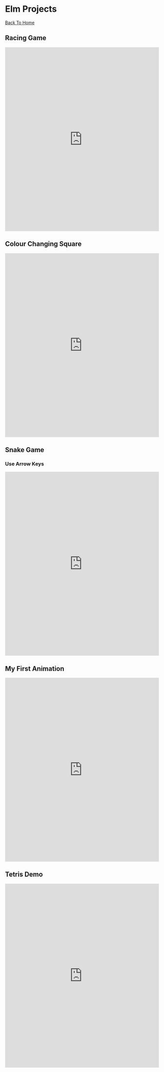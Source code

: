 # Elm Projects
[Back To Home](/)

## Racing Game
<iframe width="100%" height="600px" style="border:none;background:white;" src="https://macoutreach.rocks/share/5c819a4e"></iframe>

## Colour Changing Square
<iframe width="100%" height="600px" style="border:none;background:white;" src="https://macoutreach.rocks/share/14ed1284"></iframe>

## Snake Game
### Use Arrow Keys
<iframe width="100%" height="600px" style="border:none;background:white;" src="https://macoutreach.rocks/share/af31a671"></iframe>

## My First Animation
<iframe width="100%" height="600px" style="border:none;background:white;" src="https://macoutreach.rocks/share/e0d96604"></iframe>

## Tetris Demo
<iframe width="100%" height="600px" style="border:none;background:white;" src="https://macoutreach.rocks/share/8ffef1e6"></iframe>

